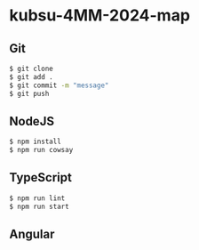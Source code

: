 # kubsu-4MM-2024-map


## Git

```bash
$ git clone
$ git add .
$ git commit -m "message"
$ git push
```


## NodeJS

```bash
$ npm install
$ npm run cowsay
```

## TypeScript

```bash
$ npm run lint
$ npm run start
```

## Angular
